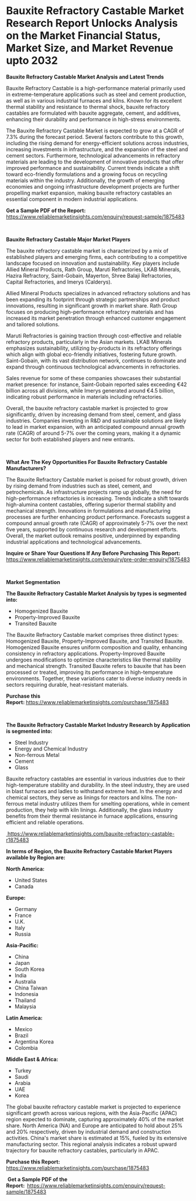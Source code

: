 <p><h1>Bauxite Refractory Castable Market Research Report Unlocks Analysis on the Market Financial Status, Market Size, and Market Revenue upto 2032</h1></p><p><strong>Bauxite Refractory Castable Market Analysis and Latest Trends</strong></p>
<p><p>Bauxite Refractory Castable is a high-performance material primarily used in extreme-temperature applications such as steel and cement production, as well as in various industrial furnaces and kilns. Known for its excellent thermal stability and resistance to thermal shock, bauxite refractory castables are formulated with bauxite aggregate, cement, and additives, enhancing their durability and performance in high-stress environments.</p><p>The Bauxite Refractory Castable Market is expected to grow at a CAGR of 7.3% during the forecast period. Several factors contribute to this growth, including the rising demand for energy-efficient solutions across industries, increasing investments in infrastructure, and the expansion of the steel and cement sectors. Furthermore, technological advancements in refractory materials are leading to the development of innovative products that offer improved performance and sustainability. Current trends indicate a shift toward eco-friendly formulations and a growing focus on recycling materials within the industry. Additionally, the growth of emerging economies and ongoing infrastructure development projects are further propelling market expansion, making bauxite refractory castables an essential component in modern industrial applications.</p></p>
<p><strong>Get a Sample PDF of the Report:&nbsp;</strong> <a href="https://www.reliablemarketinsights.com/enquiry/request-sample/1875483?utm_campaign=3503&utm_medium=2&utm_source=Github&utm_content=ia&utm_term=15042025&utm_id=bauxite-refractory-castable">https://www.reliablemarketinsights.com/enquiry/request-sample/1875483</a></p>
<p>&nbsp;</p>
<p><strong>Bauxite Refractory Castable Major Market Players</strong></p>
<p><p>The bauxite refractory castable market is characterized by a mix of established players and emerging firms, each contributing to a competitive landscape focused on innovation and sustainability. Key players include Allied Mineral Products, Rath Group, Maruti Refractories, LKAB Minerals, Hazira Refractory, Saint-Gobain, Mayerton, Shree Balaji Refractories, Capital Refractories, and Imerys (Calderys). </p><p>Allied Mineral Products specializes in advanced refractory solutions and has been expanding its footprint through strategic partnerships and product innovations, resulting in significant growth in market share. Rath Group focuses on producing high-performance refractory materials and has increased its market penetration through enhanced customer engagement and tailored solutions.</p><p>Maruti Refractories is gaining traction through cost-effective and reliable refractory products, particularly in the Asian markets. LKAB Minerals emphasizes sustainability, utilizing by-products in its refractory offerings which align with global eco-friendly initiatives, fostering future growth. Saint-Gobain, with its vast distribution network, continues to dominate and expand through continuous technological advancements in refractories.</p><p>Sales revenue for some of these companies showcases their substantial market presence: for instance, Saint-Gobain reported sales exceeding €42 billion across all divisions, while Imerys generated around €4.5 billion, indicating robust performance in materials including refractories.</p><p>Overall, the bauxite refractory castable market is projected to grow significantly, driven by increasing demand from steel, cement, and glass industries. Companies investing in R&D and sustainable solutions are likely to lead in market expansion, with an anticipated compound annual growth rate (CAGR) of around 5-7% over the coming years, making it a dynamic sector for both established players and new entrants.</p></p>
<p>&nbsp;</p>
<p><strong>What Are The Key Opportunities For Bauxite Refractory Castable Manufacturers?</strong></p>
<p><p>The Bauxite Refractory Castable market is poised for robust growth, driven by rising demand from industries such as steel, cement, and petrochemicals. As infrastructure projects ramp up globally, the need for high-performance refractories is increasing. Trends indicate a shift towards high-alumina content castables, offering superior thermal stability and mechanical strength. Innovations in formulations and manufacturing processes are further enhancing product performance. Forecasts suggest a compound annual growth rate (CAGR) of approximately 5-7% over the next five years, supported by continuous research and development efforts. Overall, the market outlook remains positive, underpinned by expanding industrial applications and technological advancements.</p></p>
<p><strong>Inquire or Share Your Questions If Any Before Purchasing This Report:</strong> <a href="https://www.reliablemarketinsights.com/enquiry/pre-order-enquiry/1875483?utm_campaign=3503&utm_medium=2&utm_source=Github&utm_content=ia&utm_term=15042025&utm_id=bauxite-refractory-castable">https://www.reliablemarketinsights.com/enquiry/pre-order-enquiry/1875483</a></p>
<p>&nbsp;</p>
<p><strong>Market Segmentation</strong></p>
<p><strong>The Bauxite Refractory Castable Market Analysis by types is segmented into:</strong></p>
<p><ul><li>Homogenized Bauxite</li><li>Property-Improved Bauxite</li><li>Transited Bauxite</li></ul></p>
<p><p>The Bauxite Refractory Castable market comprises three distinct types: Homogenized Bauxite, Property-Improved Bauxite, and Transited Bauxite. Homogenized Bauxite ensures uniform composition and quality, enhancing consistency in refractory applications. Property-Improved Bauxite undergoes modifications to optimize characteristics like thermal stability and mechanical strength. Transited Bauxite refers to bauxite that has been processed or treated, improving its performance in high-temperature environments. Together, these variations cater to diverse industry needs in sectors requiring durable, heat-resistant materials.</p></p>
<p><strong>Purchase this Report:&nbsp;</strong><a href="https://www.reliablemarketinsights.com/purchase/1875483?utm_campaign=3503&utm_medium=2&utm_source=Github&utm_content=ia&utm_term=15042025&utm_id=bauxite-refractory-castable">https://www.reliablemarketinsights.com/purchase/1875483</a></p>
<p>&nbsp;</p>
<p><strong>The Bauxite Refractory Castable Market Industry Research by Application is segmented into:</strong></p>
<p><ul><li>Steel Industry</li><li>Energy and Chemical Industry</li><li>Non-ferrous Metal</li><li>Cement</li><li>Glass</li></ul></p>
<p><p>Bauxite refractory castables are essential in various industries due to their high-temperature stability and durability. In the steel industry, they are used in blast furnaces and ladles to withstand extreme heat. In the energy and chemical sectors, they serve as linings for reactors and kilns. The non-ferrous metal industry utilizes them for smelting operations, while in cement production, they help with kiln linings. Additionally, the glass industry benefits from their thermal resistance in furnace applications, ensuring efficient and reliable operations.</p></p>
<p><a href="https://www.reliablemarketinsights.com/bauxite-refractory-castable-r1875483?utm_campaign=3503&utm_medium=2&utm_source=Github&utm_content=ia&utm_term=15042025&utm_id=bauxite-refractory-castable">&nbsp;https://www.reliablemarketinsights.com/bauxite-refractory-castable-r1875483</a></p>
<p><strong>In terms of Region, the Bauxite Refractory Castable Market Players available by Region are:</strong></p>
<p>
    <p> <strong> North America: </strong>
        <ul>
            <li>United States</li>
            <li>Canada</li>
        </ul>
        </p> 
    <p> <strong> Europe: </strong>
        <ul>
            <li>Germany</li>
            <li>France</li>
            <li>U.K.</li>
            <li>Italy</li>
            <li>Russia</li>
        </ul>
        </p> 
    <p> <strong> Asia-Pacific: </strong>
        <ul>
            <li>China</li>
            <li>Japan</li>
            <li>South Korea</li>
            <li>India</li>
            <li>Australia</li>
            <li>China Taiwan</li>
            <li>Indonesia</li>
            <li>Thailand</li>
            <li>Malaysia</li>
        </ul>
        </p> 
    <p> <strong> Latin America: </strong>
        <ul>
            <li>Mexico</li>
            <li>Brazil</li>
            <li>Argentina Korea</li>
            <li>Colombia</li>
        </ul>
        </p> 
    <p> <strong> Middle East & Africa: </strong>
        <ul>
            <li>Turkey</li>
            <li>Saudi</li>
            <li>Arabia</li>
            <li>UAE</li>
            <li>Korea</li>
        </ul>
    </p>
    </p>
<p><p>The global bauxite refractory castable market is projected to experience significant growth across various regions, with the Asia-Pacific (APAC) region expected to dominate, capturing approximately 40% of the market share. North America (NA) and Europe are anticipated to hold about 25% and 20% respectively, driven by industrial demand and construction activities. China's market share is estimated at 15%, fueled by its extensive manufacturing sector. This regional analysis indicates a robust upward trajectory for bauxite refractory castables, particularly in APAC.</p></p>
<p><strong>Purchase this Report: </strong><a href="https://www.reliablemarketinsights.com/purchase/1875483?utm_campaign=3503&utm_medium=2&utm_source=Github&utm_content=ia&utm_term=15042025&utm_id=bauxite-refractory-castable">https://www.reliablemarketinsights.com/purchase/1875483</a></p>
<p>&nbsp;<strong>Get a Sample PDF of the Report:&nbsp;&nbsp;</strong><a href="https://www.reliablemarketinsights.com/enquiry/request-sample/1875483?utm_campaign=3503&utm_medium=2&utm_source=Github&utm_content=ia&utm_term=15042025&utm_id=bauxite-refractory-castable">https://www.reliablemarketinsights.com/enquiry/request-sample/1875483</a></p>
<p><strong></strong></p>
<p><p></p><p></p><p></p></p>